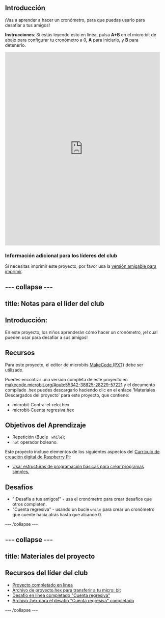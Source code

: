 ## Introducción

¡Vas a aprender a hacer un cronómetro, para que puedas usarlo para desafiar a tus amigos!

**Instrucciones**: Si estás leyendo esto en línea, pulsa **A+B** en el micro:bit de abajo para configurar tu cronómetro a 0, **A** para iniciarlo, y **B** para detenerlo.

<div style="position:relative;height:0;padding-bottom:125%;overflow:hidden;"><iframe style="position:absolute;top:0;left:0;width:100%;height:100%;" src="https://makecode.microbit.org/---run?id=_iRqcVkfXiffq" allowfullscreen="allowfullscreen" sandbox="allow-popups allow-scripts allow-same-origin" frameborder="0"></iframe></div>

### Información adicional para los líderes del club

Si necesitas imprimir este proyecto, por favor usa la [versión amigable para imprimir](https://projects.raspberrypi.org/es-LA/projects/against-the-clock/print).

--- collapse ---
---
title: Notas para el líder del club
---

## Introducción:

En este proyecto, los niños aprenderán cómo hacer un cronómetro, ¡el cual pueden usar para desafiar a sus amigos!

## Recursos

Para este proyecto, el editor de microbits [MakeCode (PXT)](http://jumpto.cc/pxt-new) debe ser utilizado.

Puedes encontrar una versión completa de este proyecto en [makecode.microbit.org/#pub:55342-38825-28229-57221](https://makecode.microbit.org/#pub:55342-38825-28229-57221) y el documento compilado .hex puedes descargarlo haciendo clic en el enlace 'Materiales Descargados del proyecto' para este proyecto, que contiene:

* microbit-Contra-el-reloj.hex
* microbit-Cuenta regresiva.hex

## Objetivos del Aprendizaje

* Repetición (Bucle ` while`);
* `not` operador boleano.

Este proyecto incluye elementos de los siguientes aspectos del [Currículo de creación digital de Raspberry Pi](http://rpf.io/curriculum):

* [Usar estructuras de programación básicas para crear programas simples.](https://www.raspberrypi.org/curriculum/programming/creator)

## Desafíos

* "¡Desafía a tus amigos!" - usa el cronómetro para crear desafíos que otros completen.
* "Cuenta regresiva" - usando un bucle `while` para crear un cronómetro que cuente hacia atrás hasta que alcance 0.

--- /collapse ---

--- collapse ---
---
title: Materiales del proyecto
---

## Recursos del líder del club

* [Proyecto completado en línea](https://makecode.microbit.org/#pub:55342-38825-28229-57221)
* [Archivo de proyecto.hex para transferir a tu micro: bit](resources/microbit-Against-the-Clock.hex)
* [Desafío en línea completado "Cuenta regresiva"](https://makecode.microbit.org/#pub:69636-14914-13941-21768)
* [Archivo .hex para el desafío "Cuenta regresiva" completado](resources/microbit-Countdown.hex)

--- /collapse ---